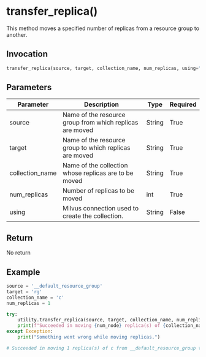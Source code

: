# transfer_replica()

This method moves a specified number of replicas from a resource group to another.

## Invocation

```Python
transfer_replica(source, target, collection_name, num_replicas, using="default")
```

## Parameters

| Parameter            | Description                              | Type                | Required            |
| -------------------- | ---------------------------------------- | ------------------- | ------------------- |
| source               | Name of the resource group from which replicas are moved | String      | True     |
| target               | Name of the resource group to which replicas are moved | String      | True       |
| collection_name      | Name of the collection whose replicas are to be moved | String      | True       |
| num_replicas         | Number of replicas to be moved | int      | True       |
| using                | Milvus connection used to create the collection. | String      | False               |

## Return

No return

## Example

```Python
source = '__default_resource_group'
target = 'rg'
collection_name = 'c'
num_replicas = 1

try:
    utility.transfer_replica(source, target, collection_name, num_replicas, using="default")
    print(f"Succeeded in moving {num_node} replica(s) of {collection_name} from {source} to {target}.")
except Exception:
    print("Something went wrong while moving replicas.")

# Succeeded in moving 1 replica(s) of c from __default_resource_group to rg.
```

